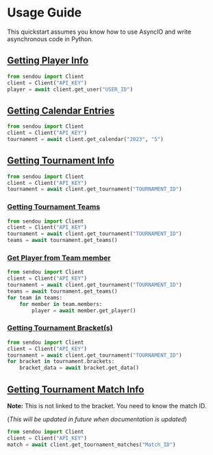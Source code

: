 # Usage Guide

This quickstart assumes you know how to use AsyncIO and write asynchronous code in Python.

## [Getting Player Info](../References/client.md#sendou.client.Client.get_tournament)

```python
from sendou import Client
client = Client("API_KEY")
player = await client.get_user("USER_ID")
```

## [Getting Calendar Entries](../References/client.md#sendou.client.Client.get_calendar)

```python
from sendou import Client
client = Client("API_KEY")
tournament = await client.get_calendar("2023", "5")
```
    

## [Getting Tournament Info](../References/client.md#sendou.client.Client.get_tournament)

```python
from sendou import Client
client = Client("API_KEY")
tournament = await client.get_tournament("TOURNAMENT_ID")
```

### [Getting Tournament Teams](../References/models/tournament/tournament.md#sendou.models.tournament.tournament.Tournament.get_teams)

```python
from sendou import Client
client = Client("API_KEY")
tournament = await client.get_tournament("TOURNAMENT_ID")
teams = await tournament.get_teams()
```

### [Get Player from Team member](../References/models/tournament/team.md#sendou.models.tournament.team.TeamMember.get_user)

```python
from sendou import Client
client = Client("API_KEY")
tournament = await client.get_tournament("TOURNAMENT_ID")
teams = await tournament.get_teams()
for team in teams:
    for member in team.members:
        player = await member.get_player()
```

### [Getting Tournament Bracket(s)](../References/models/tournament/tournament.md#sendou.models.tournament.tournament.TournamentBracket.get_bracket_data)

```python
from sendou import Client
client = Client("API_KEY")
tournament = await client.get_tournament("TOURNAMENT_ID")
for bracket in tournament.brackets:
    bracket_data = await bracket.get_data()
```

## [Getting Tournament Match Info](../References/client.md#sendou.client.Client.get_tournament_matches)
**Note:** This is not linked to the bracket. You need to know the match ID.

(*This will be updated in future when documentation is updated*)

```python
from sendou import Client
client = Client("API_KEY")
match = await client.get_tournament_matches("Match_ID")
```